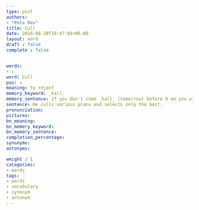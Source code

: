 ```yaml
---
type: post
authors:
- "Polo Dev"
title: Cull
date: 2018-08-28T18:47:04+06:00
layout: word
draft : false
complete : false


words:
- c
word: Cull
pos: v
meaning: to reject
memory_keyword: _kall_
memory_sentence: If you don't come _kall_ (tomorrow) before 9 am you will be rejected.
sentence: He culls various plans and selects only the best.
pronunciation:
pictures:
bn_meaning:
bn_memory_keyword:
bn_memory_sentence:
completion_percentage:
synonyms:
antonyms:

weight : 1
categories:
- words
tags:
- words
- vocabulary
- synonym
- antonym
---
```

